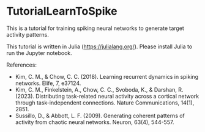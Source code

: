 # TutorialLearnToSpike

This is a tutorial for training spiking neural networks to generate target activity patterns. 

This tutorial is written in Julia (https://julialang.org/). Please install Julia to run the Jupyter notebook.

References:
-	Kim, C. M., & Chow, C. C. (2018). Learning recurrent dynamics in spiking networks. Elife, 7, e37124.
-	Kim, C. M., Finkelstein, A., Chow, C. C., Svoboda, K., & Darshan, R. (2023). Distributing task-related neural activity across a cortical network through task-independent connections. Nature Communications, 14(1), 2851.
-	Sussillo, D., & Abbott, L. F. (2009). Generating coherent patterns of activity from chaotic neural networks. Neuron, 63(4), 544-557.